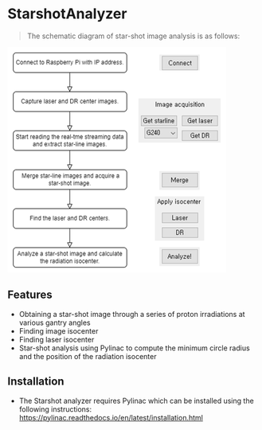 # StarshotAnalyzer

> The schematic diagram of star-shot image analysis is as follows:

![image](image.png)

## Features
* Obtaining a star-shot image through a series of proton irradiations at various gantry angles
* Finding image isocenter
* Finding laser isocenter
* Star-shot analysis using Pylinac to compute the minimum circle radius and the position of the radiation isocenter








## Installation
* The Starshot analyzer requires Pylinac which can be installed using the following instructions:
https://pylinac.readthedocs.io/en/latest/installation.html

